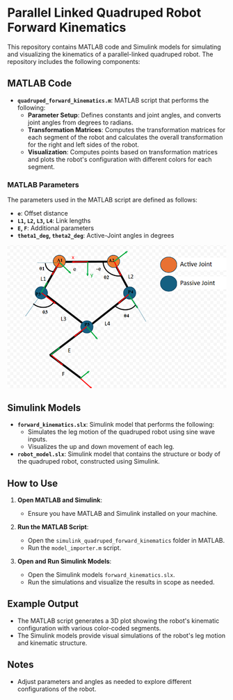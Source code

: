 # Parallel Linked Quadruped Robot Forward Kinematics

This repository contains MATLAB code and Simulink models for simulating and visualizing the kinematics of a parallel-linked quadruped robot. The repository includes the following components:

## MATLAB Code

- **`quadruped_forward_kinematics.m`**: MATLAB script that performs the following:
  - **Parameter Setup**: Defines constants and joint angles, and converts joint angles from degrees to radians.
  - **Transformation Matrices**: Computes the transformation matrices for each segment of the robot and calculates the overall transformation for the right and left sides of the robot.
  - **Visualization**: Computes points based on transformation matrices and plots the robot's configuration with different colors for each segment.

### MATLAB Parameters

The parameters used in the MATLAB script are defined as follows:

- **`e`**: Offset distance
- **`L1`, `L2`, `L3`, `L4`**: Link lengths
- **`E`, `F`**: Additional parameters
- **`theta1_deg`, `theta2_deg`**: Active-Joint angles in degrees

![Parameter Diagram](https://github.com/Varshith-Poojary/ParallelQuadRobotKinematics_And_Simulationulation/blob/main/parameter.png)

## Simulink Models

- **`forward_kinematics.slx`**: Simulink model that performs the following:
   - Simulates the leg motion of the quadruped robot using sine wave inputs.
   - Visualizes the up and down movement of each leg.
- **`robot_model.slx`**: Simulink model that contains the structure or body of the quadruped robot, constructed using Simulink.

## How to Use

1. **Open MATLAB and Simulink**:
   - Ensure you have MATLAB and Simulink installed on your machine.

2. **Run the MATLAB Script**:
   - Open the `simulink_quadruped_forward_kinematics` folder in MATLAB.
   - Run the `model_importer.m` script.

3. **Open and Run Simulink Models**:
   - Open the Simulink models `forward_kinematics.slx`.
   - Run the simulations and visualize the results in scope as needed.

## Example Output

- The MATLAB script generates a 3D plot showing the robot's kinematic configuration with various color-coded segments.
- The Simulink models provide visual simulations of the robot's leg motion and kinematic structure.

## Notes

- Adjust parameters and angles as needed to explore different configurations of the robot.
